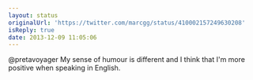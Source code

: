 ```yaml
---
layout: status
originalUrl: 'https://twitter.com/marcgg/status/410002157249630208'
isReply: true
date: 2013-12-09 11:05:06
---
```


@pretavoyager My sense of humour is different and I think that I'm more positive when speaking in English.
